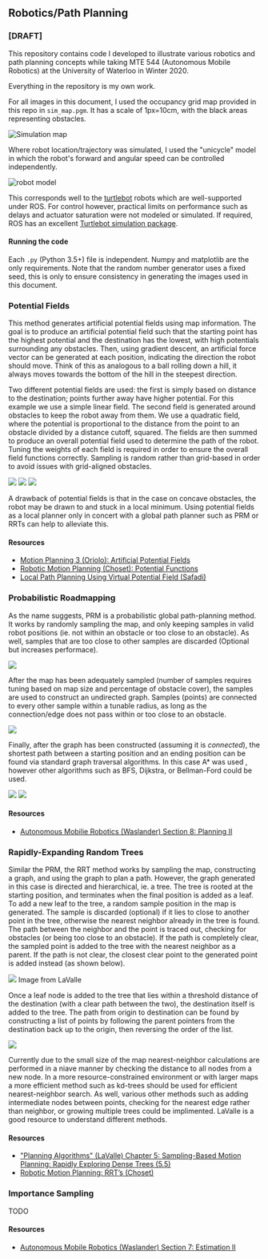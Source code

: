## Robotics/Path Planning 
### [DRAFT]

This repository contains code I developed to illustrate various robotics and path planning concepts while taking MTE 544 (Autonomous Mobile Robotics) at the University of Waterloo in Winter 2020.

Everything in the repository is my own work.

For all images in this document, I used the occupancy grid map provided in this repo in `sim_map.pgm`. It has a scale of 1px=10cm, with the black areas representing obstacles.

![Simulation map](images/map.jpg)

Where robot location/trajectory was simulated, I used the "unicycle" model in which the robot's forward and angular speed can be controlled independently.

![robot model](images/model.jpg)

This corresponds well to the [turtlebot](https://www.turtlebot.com/) robots which are well-supported under ROS. For control however, practical limits on performance such as delays and actuator saturation were not modeled or simulated. If required, ROS has an excellent [Turtlebot simulation package](http://wiki.ros.org/turtlebot3_gazebo?distro=melodic).

#### Running the code
Each `.py` (Python 3.5+) file is independent. Numpy and matplotlib are the only requirements. Note that the random number generator uses a fixed seed, this is only to ensure consistency in generating the images used in this document.  

### Potential Fields
This method generates artificial potential fields using map information. The goal is to produce an artificial potential field such that the starting point has the highest potential and the destination has the lowest, with high potentials surrounding any obstacles. Then, using gradient descent, an artificial force vector can be generated at each position, indicating the direction the robot should move. Think of this as analogous to a ball rolling down a hill, it always moves towards the bottom of the hill in the steepest direction.

Two different potential fields are used: the first is simply based on distance to the destination; points further away have higher potential. For this example we use a simple linear field. The second field is generated around obstacles to keep the robot away from them. We use a quadratic field, where the potential is proportional to the distance from the point to an obstacle divided by a distance cutoff, squared. The fields are then summed to produce an overall potential field used to determine the path of the robot. Tuning the weights of each field is required in order to ensure the overall field functions correctly. Sampling is random rather than grid-based in order to avoid issues with grid-aligned obstacles. 



![](images/potential_1.png)
![](images/potential_2.png)
![](images/potential_3.png)

A drawback of potential fields is that in the case on concave obstacles, the robot may be drawn to and stuck in a local minimum. Using potential fields as a local planner only in concert with a global path planner such as PRM or RRTs can help to alleviate this.

#### Resources
- [Motion Planning 3 (Oriolo): Artificial Potential Fields](https://www.dis.uniroma1.it/~oriolo/amr/slides/MotionPlanning3_Slides.pdf`)
- [Robotic Motion Planning (Choset): Potential Functions](https://www.cs.cmu.edu/~motionplanning/lecture/Chap4-Potential-Field_howie.pdf)
- [Local Path Planning Using Virtual Potential Field (Safadi)](https://www.cs.mcgill.ca/~hsafad/robotics/)

### Probabilistic Roadmapping
As the name suggests, PRM is a probabilistic global path-planning method. It works by randomly sampling the map, and only keeping samples in valid robot positions (ie. not within an obstacle or too close to an obstacle). As well, samples that are too close to other samples are discarded (Optional but increases performace). 

![](images/prm_1.png)

After the map has been adequately sampled (number of samples requires tuning based on map size and percentage of obstacle cover), the samples are used to construct an undirected graph. Samples (points) are connected to every other sample within a tunable radius, as long as the connection/edge does not pass within or too close to an obstacle. 


![](images/prm_2.png)

Finally, after the graph has been constructed (assuming it is *connected*), the shortest path between a starting position and an ending position can be found via standard graph traversal algorithms. In this case A* was used , however other algorithms such as BFS, Dijkstra, or Bellman-Ford could be used. 

![](images/prm_3.png)
![](images/prm_4.png)

#### Resources
- [Autonomous Mobilie Robotics (Waslander) Section 8: Planning II](http://wavelab.uwaterloo.ca/sharedata/ME597/ME597_Lecture_Slides/ME597-8-PlanningII.pdf)

### Rapidly-Expanding Random Trees
Similar the PRM, the RRT method works by sampling the map, constructing a graph, and using the graph to plan a path. However, the graph generated in this case is directed and hierarchical, ie. a tree. The tree is rooted at the starting position, and terminates when the final position is added as a leaf. To add a new leaf to the tree, a random sample position in the map is generated. The sample is discarded (optional) if it lies to close to another point in the tree, otherwise the nearest neighbor already in the tree is found. The path between the neighbor and the point is traced out, checking for obstacles (or being too close to an obstacle). If the path is completely clear, the sampled point is added to the tree with the nearest neighbor as a parent. If the path is not clear, the closest clear point to the generated point is added instead (as shown below). 

![](images/lavalle.jpg)
Image from LaValle

Once a leaf node is added to the tree that lies within a threshold distance of the destination (with a clear path between the two), the destination itself is added to the tree. The path from origin to destination can be found by constructing a list of points by following the parent pointers from the destination back up to the origin, then reversing the order of the list.

![](images/rrt_1.png)

Currently due to the small size of the map nearest-neighbor calculations are performed in a niave manner by checking the distance to all nodes from a new node. In a more resource-constrained environment or with larger maps a more efficient method such as kd-trees should be used for efficient nearest-neighbor search. As well, various other methods such as adding intermediate nodes between points, checking for the nearest edge rather than neighbor, or growing multiple trees could be implimented. LaValle is a good resource to understand different methods.
#### Resources
- ["Planning Algorithms" (LaValle) Chapter 5: Sampling-Based Motion Planning: Rapidly Exploring Dense Trees (5.5)](http://lavalle.pl/planning/ch5.pdf)
- [Robotic Motion Planning:
RRT’s (Choset)](https://www.cs.cmu.edu/~motionplanning/lecture/lec20.pdf)

### Importance Sampling
TODO
#### Resources
- [Autonomous Mobile Robotics (Waslander) Section 7: Estimation II](http://wavelab.uwaterloo.ca/sharedata/ME597/ME597_Lecture_Slides/ME597-5-EstimationII.pdf)

